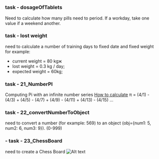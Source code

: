 #

### task - dosageOfTablets
Need to calculate how many pills need to period. If a workday, take one value if a weekend another.

### task - lost weight
need to calculate a number of training days to fixed date and fixed weight
for example: 
- current weight = 80 kgж
- lost weight = 0.3 kg / day;
- expected weight = 60kg;

### task - 21_NumberPI
Computing Pi with an infinite number series
[How to calculate](https://ru.wikihow.com/%D0%B2%D1%8B%D1%87%D0%B8%D1%81%D0%BB%D0%B8%D1%82%D1%8C-%D0%B7%D0%BD%D0%B0%D1%87%D0%B5%D0%BD%D0%B8%D0%B5-%D0%9F%D0%B8)
π = (4/1) - (4/3) + (4/5) - (4/7) + (4/9) - (4/11) + (4/13) - (4/15) ...

### task - 22_convertNumberToObject
need to convert a number (for example: 569) to an object (obj={num1: 5, num2: 6, num3: 9}). (0-999)

### - task - 23_ChessBoard
need to create a Chess Board
![Alt text](/img/chessBoard.jpg)